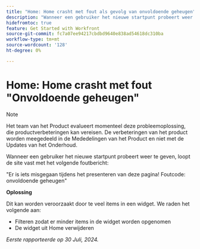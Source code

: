 ```yaml
---
title: "Home: Home crasht met fout als gevolg van onvoldoende geheugen"
description: "Wanneer een gebruiker het nieuwe startpunt probeert weer te geven, loopt de site vast met een foutbericht. Er is een oplossing beschikbaar."
hidefromtoc: true
feature: Get Started with Workfront
source-git-commit: fc7a07ee94217cbdbd9640e838ad54618dc310ba
workflow-type: tm+mt
source-wordcount: '128'
ht-degree: 0%

---
```



# Home: Home crasht met fout &quot;Onvoldoende geheugen&quot;

>[!NOTE]
>
>Het team van het Product evalueert momenteel deze probleemoplossing, die productverbeteringen kan vereisen. De verbeteringen van het product worden meegedeeld in de Mededelingen van het Product en niet met de Updates van het Onderhoud.

Wanneer een gebruiker het nieuwe startpunt probeert weer te geven, loopt de site vast met het volgende foutbericht:

&quot;Er is iets misgegaan tijdens het presenteren van deze pagina! Foutcode: onvoldoende geheugen&quot;

**Oplossing**

Dit kan worden veroorzaakt door te veel items in een widget. We raden het volgende aan:

* Filteren zodat er minder items in de widget worden opgenomen
* De widget uit Home verwijderen

_Eerste rapporteerde op 30 Juli, 2024._
